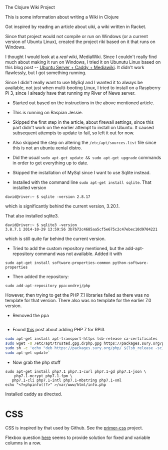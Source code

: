The Clojure Wiki Project

This is some information about writing a Wiki in Clojure

Got inspired by reading an article about uiki, a wiki written in Racket.

Since that project would not compile or run on Windows (or a current version of Ubuntu Linux), created the project riki based on it that runs on Windows.

I thought I would look at a *real* wiki, MediaWiki. Since I couldn't really find much about making it run on Windows, I tried it on Ubunutu Linux based on this blog post -- [Ubuntu Server + Caddy + Mediawiki](https://yawnbox.com/2017/05/07/ubuntu-server-caddy-mediawiki/). It didn't work flawlessly, but I got something running.

Since I didn't really want to use MySql and I wanted it to always be available, not just when multi-booting Linux, I tried to install on a Raspberry Pi 3, since I already have that running my River of News server.

- Started out based on the instructions in the above mentioned article.

- This is running on Raspian Jessie.

- Skipped the first step in the article, about firewall settings, since this part didn't work on the earlier attempt to install on Ubuntu. It caused subsequent attempts to update to fail, so left it out for now.

- Also skipped the step on altering the `/etc/apt/sources.list` file since this is not an ubuntu xenial distro.

- Did the usual `sudo apt-get update && sudo apt-get upgrade` commands in order to get everything up to date.

- Skipped the installation of MySql since I want to use Sqlite instead.

- Installed with the command line `sudo apt-get install sqlite`. That installed version

`david@river:~ $ sqlite -version
2.8.17`

which is significantly behind the current version, 3.20.1.

That also installed sqlite3.

```
david@river:~ $ sqlite3 -version
3.8.7.1 2014-10-29 13:59:56 3b7b72c4685aa5cf5e675c2c47ebec10d9704221

```

which is still quite far behind the current version.

- Tried to add the custom repository mentioned, but the add-apt-repository command was not available. Added it with 

```
sudo apt-get install software-properties-common python-software-properties
```

- Then added the repository:

```
sudo add-apt-repository ppa:ondrej/php
```

However, then trying to get the PHP 7.1 libraries failed as there was no template for that version. There also was no template for the earlier 7.0 version.

- Removed the ppa

```
```

- Found [this](https://blog.mythic-beasts.com/2017/03/22/php7-on-a-raspberry-pi-3-in-the-cloud/) post about adding PHP 7 for RPi3.

```bash
sudo apt-get install apt-transport-https lsb-release ca-certificates
sudo wget -O /etc/apt/trusted.gpg.d/php.gpg https://packages.sury.org/php/apt.gpg
sudo sh -c 'echo "deb https://packages.sury.org/php/ $(lsb_release -sc) main" > /etc/apt/sources.list.d/php.list'
sudo apt-get update`
```

- Now grab the php stuff

```
sudo apt-get install php7.1 php7.1-curl php7.1-gd php7.1-json \
    php7.1-mcrypt php7.1-fpm \
   php7.1-cli php7.1-intl php7.1-mbstring php7.1-xml
echo "<?=phpinfo()?>" >/var/www/html/info.php 
```

Installed caddy as directed.

# CSS #

CSS is inspired by that used by Github. See the [primer-css](https://github.com/primer/primer-css) project.

Flexbox question [here](https://stackoverflow.com/questions/23794713/flexbox-two-fixed-width-columns-one-flexible) seems to provide solution for fixed and variable columns in a row.